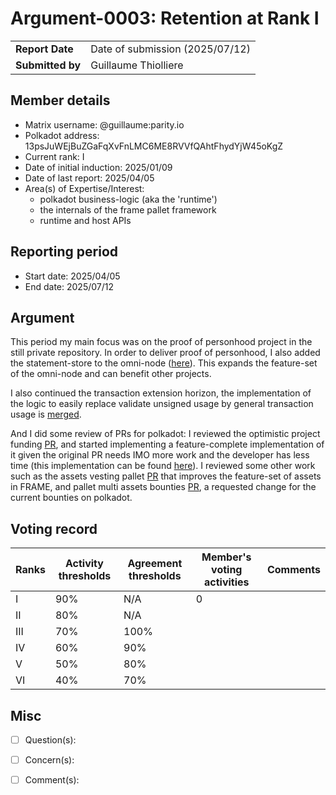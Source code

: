 # Argument-0003: Retention at Rank I

|                 |                                                                                             |
| --------------- | ------------------------------------------------------------------------------------------- |
| **Report Date** | Date of submission (2025/07/12)                                                             |
| **Submitted by**| Guillaume Thiolliere                                                                        |


## Member details

- Matrix username: @guillaume:parity.io
- Polkadot address: 13psJuWEjBuZGaFqXvFnLMC6ME8RVVfQAhtFhydYjW45oKgZ
- Current rank: I
- Date of initial induction: 2025/01/09
- Date of last report: 2025/04/05
- Area(s) of Expertise/Interest:
  - polkadot business-logic (aka the 'runtime')
  - the internals of the frame pallet framework
  - runtime and host APIs


## Reporting period
- Start date: 2025/04/05
- End date: 2025/07/12


## Argument
This period my main focus was on the proof of personhood project in the still private repository.
In order to deliver proof of personhood, I also added the statement-store to the omni-node ([here](https://github.com/paritytech/polkadot-sdk/pull/8076)). This expands the feature-set of the omni-node and can benefit other projects.

I also continued the transaction extension horizon, the implementation of the logic to easily replace validate unsigned usage by general transaction usage is [merged](https://github.com/paritytech/polkadot-sdk/pull/6324).

And I did some review of PRs for polkadot:
I reviewed the optimistic project funding [PR](https://github.com/paritytech/polkadot-sdk/pull/6994), and started implementing a feature-complete implementation of it given the original PR needs IMO more work and the developer has less time (this implementation can be found [here](https://github.com/paritytech/polkadot-sdk/pull/8753)).
I reviewed some other work such as the assets vesting pallet [PR](https://github.com/paritytech/polkadot-sdk/pull/7404) that improves the feature-set of assets in FRAME, and pallet multi assets bounties [PR](https://github.com/paritytech/polkadot-sdk/pull/8381), a requested change for the current bounties on polkadot.

## Voting record
|  Ranks | Activity thresholds | Agreement thresholds | Member's voting activities | Comments |
|---|---|---|---|---|
|I  |90%   |N/A   | 0 |  |
|II |80%   |N/A   |   |  |
|III|70%   |100%  |   |  |
|IV |60%   |90%   |   |  |
|V  |50%   |80%   |   |  |
|VI |40%   |70%   |   |  |


## Misc

- [ ] Question(s): 

- [ ] Concern(s): 

- [ ] Comment(s): 
